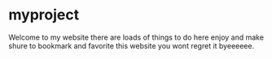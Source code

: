 # myproject
Welcome to my website there are loads of things to do here enjoy and make shure to bookmark and favorite this website you wont regret it byeeeeee.
